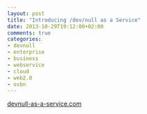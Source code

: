 ```yaml
---
layout: post
title: "Introducing /dev/null as a Service"
date: 2013-10-29T19:12:00+02:00
comments: true
categories:
- devnull
- enterprise
- business
- webservice
- cloud
- web2.0
- osbn
---
```


[devnull-as-a-service.com](http://devnull-as-a-service.com)
